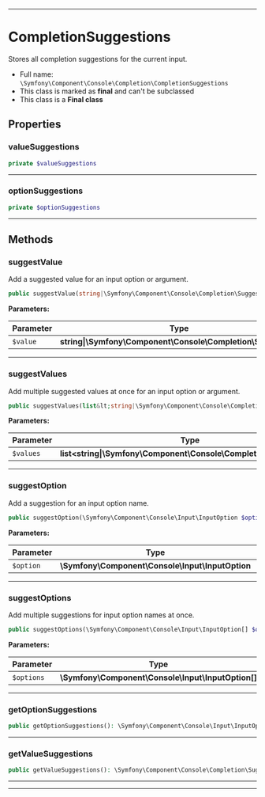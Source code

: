 ***

# CompletionSuggestions

Stores all completion suggestions for the current input.

* Full name: `\Symfony\Component\Console\Completion\CompletionSuggestions`
* This class is marked as **final** and can't be subclassed
* This class is a **Final class**

## Properties

### valueSuggestions

```php
private $valueSuggestions
```

***

### optionSuggestions

```php
private $optionSuggestions
```

***

## Methods

### suggestValue

Add a suggested value for an input option or argument.

```php
public suggestValue(string|\Symfony\Component\Console\Completion\Suggestion $value): $this
```

**Parameters:**

| Parameter | Type | Description |
|-----------|------|-------------|
| `$value` | **string&#124;\Symfony\Component\Console\Completion\Suggestion** |  |

***

### suggestValues

Add multiple suggested values at once for an input option or argument.

```php
public suggestValues(list&lt;string|\Symfony\Component\Console\Completion\Suggestion&gt; $values): $this
```

**Parameters:**

| Parameter | Type | Description |
|-----------|------|-------------|
| `$values` | **list<string&#124;\Symfony\Component\Console\Completion\Suggestion>** |  |

***

### suggestOption

Add a suggestion for an input option name.

```php
public suggestOption(\Symfony\Component\Console\Input\InputOption $option): $this
```

**Parameters:**

| Parameter | Type | Description |
|-----------|------|-------------|
| `$option` | **\Symfony\Component\Console\Input\InputOption** |  |

***

### suggestOptions

Add multiple suggestions for input option names at once.

```php
public suggestOptions(\Symfony\Component\Console\Input\InputOption[] $options): $this
```

**Parameters:**

| Parameter | Type | Description |
|-----------|------|-------------|
| `$options` | **\Symfony\Component\Console\Input\InputOption[]** |  |

***

### getOptionSuggestions

```php
public getOptionSuggestions(): \Symfony\Component\Console\Input\InputOption[]
```

***

### getValueSuggestions

```php
public getValueSuggestions(): \Symfony\Component\Console\Completion\Suggestion[]
```

***


***

